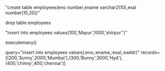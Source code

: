 
"create table employees(eno number,ename varchar2(10),esal number(10,20))"

drop table employees

"insert into employees values(100,'Mayur',1000,'shirpur'')"


executemany()

query="insert into employees values(:eno,:ename,:esal,:eaddr)"
records=[(200,'Sunny',2000,'Mumbai'),(300,'Bunny',3000,'Hyd'),(400,'chinny',400,'chennai')]